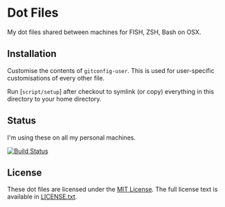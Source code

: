 # Dot Files
My dot files shared between machines for FISH, ZSH, Bash on OSX.

## Installation
Customise the contents of `gitconfig-user`.
This is used for user-specific customisations of every other file.

Run [`script/setup`] after checkout to symlink (or copy) everything in this directory to your home directory.

## Status
I'm using these on all my personal machines.

[![Build Status](https://travis-ci.org/CrCs2O4/dotfiles.svg?branch=master)](https://travis-ci.org/CrCs2O4/dotfiles)

## License
These dot files are licensed under the [MIT License](http://en.wikipedia.org/wiki/MIT_License).
The full license text is available in [LICENSE.txt](https://github.com/mikemcquaid/dotfiles/blob/master/LICENSE.txt).
